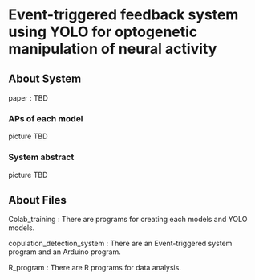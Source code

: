 # Event-triggered feedback system using YOLO for optogenetic manipulation of neural activity

## About System
paper : TBD

### APs of each model
picture TBD

### System abstract
picture TBD

## About Files
Colab_training : There are programs for creating each models and YOLO models.

copulation_detection_system : There are an Event-triggered system program and an Arduino program.

R_program : There are R programs for data analysis.
